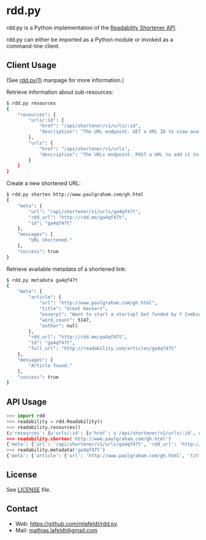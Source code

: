 rdd.py
======

rdd.py is a Python implementation of the [Readability Shortener API].

rdd.py can either be imported as a Python module or invoked as a command-line
client.


Client Usage
------------

(See [rdd.py(1)] manpage for more information.)

Retrieve information about sub-resources:

```sh
$ rdd.py resources
{
    "resources": {
        "urls/:id": {
            "href": "/api/shortener/v1/urls/:id",
            "description": "The URL endpoint. GET a URL ID to view available metadata of a shortened link."
        },
        "urls": {
            "href": "/api/shortener/v1/urls",
            "description": "The URLs endpoint. POST a URL to add it to the shortener."
        }
    }
}
```

Create a new shortened URL:

```sh
$ rdd.py shorten http://www.paulgraham.com/gh.html
{
    "meta": {
        "url": "/api/shortener/v1/urls/ga4qf47t",
        "rdd_url": "http://rdd.me/ga4qf47t",
        "id": "ga4qf47t"
    },
    "messages": [
        "URL shortened."
    ],
    "success": true
}
```

Retrieve available metadata of a shortened link:

```sh
$ rdd.py metadata ga4qf47t
{
    "meta": {
        "article": {
            "url": "http://www.paulgraham.com/gh.html",
            "title": "Great Hackers",
            "excerpt": "Want to start a startup? Get funded by Y Combinator . July 2004 (This essay is derived from a talk at Oscon 2004.) A few months ago I finished a new book , and in reviews I keep noticing words like&hellip;",
            "word_count": 5147,
            "author": null
        },
        "rdd_url": "http://rdd.me/ga4qf47t",
        "id": "ga4qf47t",
        "full_url": "http://readability.com/articles/ga4qf47t"
    },
    "messages": [
        "Article found."
    ],
    "success": true
}
```


API Usage
---------

```python
>>> import rdd
>>> readability = rdd.Readability()
>>> readability.resources()
{u'resources': {u'urls/:id': {u'href': u'/api/shortener/v1/urls/:id', u'description': u'The URL endpoint. GET a URL ID to
>>> readability.shorten('http://www.paulgraham.com/gh.html')
{'meta': {'url': '/api/shortener/v1/urls/ga4qf47t', 'rdd_url': 'http://rdd.me/ga4qf47t', 'id': 'ga4qf47t'}, 'messages': [
>>> readability.metadata('ga4qf47t')
{'meta': {'article': {'url': 'http://www.paulgraham.com/gh.html', 'title': 'Great Hackers', 'excerpt': 'Want to start a s
```


License
-------

See [LICENSE] file.


Contact
-------

* Web: <https://github.com/mlafeldt/rdd.py>
* Mail: <mathias.lafeldt@gmail.com>


[Readability Shortener API]: https://www.readability.com/publishers/rdd
[LICENSE]: https://github.com/mlafeldt/rdd.py/blob/master/LICENSE
[rdd.py(1)]: http://mlafeldt.github.com/rdd.py/rdd.1.html
